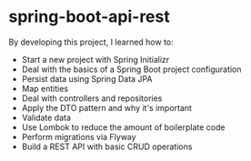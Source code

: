 # spring-boot-api-rest

By developing this project, I learned how to:

- Start a new project with Spring Initializr
- Deal with the basics of a Spring Boot project configuration
- Persist data using Spring Data JPA
- Map entities
- Deal with controllers and repositories
- Apply the DTO pattern and why it's important
- Validate data
- Use Lombok to reduce the amount of boilerplate code
- Perform migrations via Flyway
- Build a REST API with basic CRUD operations
